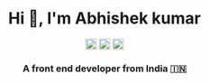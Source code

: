 <h1 align="center">Hi 👋, I'm Abhishek kumar</h1>
<p align="center">
<a href=https://abhishek9608.github.io/AbhishekPortfolio/ target="blank"><img align="center" src=https://cdn.jsdelivr.net/npm/simple-icons@3.0.1/icons/dev-dot-to.svg alt="Abhishek" height="20" width="20" /></a>
<a href=https://twitter.com/Abhishe83497120 target="blank"><img align="center" src=https://cdn.jsdelivr.net/npm/simple-icons@3.0.1/icons/twitter.svg alt="abhishek" height="20" width="20" /></a>
<a href=www.linkedin.com/in/abhishek9608 target="blank"><img align="center" src=https://cdn.jsdelivr.net/npm/simple-icons@3.0.1/icons/linkedin.svg alt="abhishek" height="20" width="20" /></a>
</p>
<h3 align="center">A front end developer from India 🇮🇳</h3>
